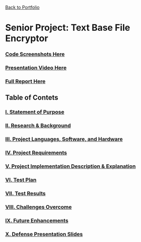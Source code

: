 [Back to Portfolio](./)

Senior Project: Text Base File Encryptor
===============

### [Code Screenshots Here](https://github.com/trevorabel/trevorabel.github.io/blob/master/implementationDesignExplanation.md#code-screenshots)

### [Presentation Video Here](https://youtu.be/W2AUN4eaBvE)

### [Full Report Here](fullReport.md)

Table of Contets
----------------
### [I. Statement of Purpose](sop.md)
### [II. Research & Background](researchBackground.md)
### [III. Project Languages, Software, and Hardware](languagesSoftwareHardware.md)
### [IV. Project Requirements](projectRequirements.md)
### [V. Project Implementation Description & Explanation](implementationDesignExplanation.md)
### [VI. Test Plan](testPlan.md)
### [VII. Test Results](testResults.md)
### [VIII. Challenges Overcome](challengesOvercome.md)
### [IX. Future Enhancements](futureEnhancements.md)
### [X. Defense Presentation Slides](defensePresentationSlides.md)

